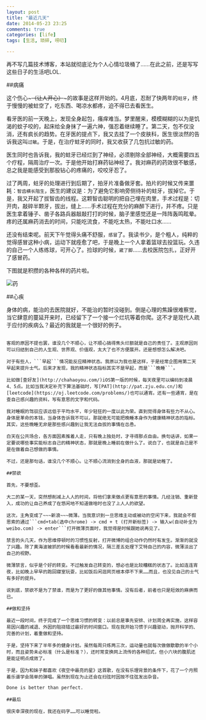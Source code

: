 ```yaml
---
layout: post
title: "最近几天"
date: 2014-05-23 23:25
comments: true
categories: [life]
tags: [生活, 琐碎, 唠叨]

---
```


再不写几篇技术博客，本站就彻底沦为个人心情垃圾桶了……在此之前，还是写写这些日子的生活吧LOL.

##病痛

这个伤心~~~（让人开心）~~~的故事是这样开始的。4月底，忍耐了快两年的```蛀牙```，终于慢慢的被蛀空了，吃东西、喝凉水都疼，迫不得已去看医生。

看牙医的前一天晚上，发现全身起包，瘙痒难当。梦里醒来，模模糊糊的以为是饥渴的蚊子咬的，起床给全身抹了一遍六神，强忍着继续睡了。第二天，包不仅没消，还有疯长的趋势。在牙医的提点下，我又去挂了一个皮肤科，医生很淡然的告诉我这叫```过敏```。于是，在治疗蛀牙的同时，我又收获了几包抗过敏的药。

医生同时也告诉我，我的蛀牙已经烂到了神经，必须剔除全部神经，大概需要四五个疗程，隔周治疗一次。于是他开始打麻药钻神经了。我对麻药的药效很不敏感，总之我是能感受到那股钻心的疼痛的，咬咬牙忍了。

<!--more-->

过了两周，蛀牙的处理进行到后期了，拍牙片准备做牙套。拍片的时候又传来噩耗：```智齿横长阻生```，医生的建议是：为了避免它影响旁侧待补的蛀牙，拔掉它。于是，我又开起了拔智齿的线程。这颗智齿聪明的把自己埋在肉里，手术过程是：切开肉，敲碎半颗牙，拔出，缝上……手术过程在充分的麻醉下进行，并不疼。只是医生拿着锤子、凿子各路兵器敲敲打打的时候，脑子里感觉还是一阵阵轰鸣眩晕。疼的还属麻药消去的时间，只能吃流食，不能吃太热，不能吐口水……

还没有结束呢。前天下午觉得头痛不舒服，```感冒```了。我读书少，是个粗人，纯粹的觉得感冒这种小病，运动下就痊愈了吧，于是晚上一个人拿着篮球去投篮玩。久违的自己一个人练练球，可开心了。捡球的时候，```崴了脚```……去校医院包扎，正好开了感冒药。

下图就是积攒的各种各样的药片啦。

![药](http://biaobiaoqi.u.qiniudn.com/2014-05-22%2021.49.04.jpg?imageView/2/w/800/h/800)

##心疾

身体的病，能治的去医院就好，不能治的暂时没碰到。倒是心理的焦躁很难察觉，当它肆意的蔓延开来时，已经留下了一个接一个烂坑等着你爬。这不才是现代人疏于应付的疾病么？最近的我就是一个很好的例子。

~~~简单的讲，有时候觉得除了实验室的活儿，其他的事情我都还蛮感兴趣的。~~~

客观的原因不提也罢，谁没几个不顺心，让不顺心搞得焦头烂额就是自己的责任了。主观原因则可以归结到自己的人生观、世界观、价值观，太大了也不方便展开。还是想想怎么解决吧。

对于有些人，```早起```情况能反应精神状态。我原以为我也是这样，于是经常企图用第二天早起来提升士气。后来才发现，我的精神状态指标其实不是早起，而是```晚睡```。

比如做[查好友](http://chahaoyou.com/)iOS第一版的时候，每天夜里可以编码到凌晨4、5点。比如当我决定补充下算法基础时，写[PAT](http://pat.zju.edu.cn/)和[leetcode](https://oj.leetcode.com/problems/)也可以通宵。还有一些通宵，是在查自己感兴趣的资料，写有意思的文字和代码。

我对睡眠的驾驭应该远低于平均水平，年少轻狂的一度以此为荣。直到觉得身体有些力不从心。身体是革命的本钱，当身体告诉我不可以，那就绝无可能把晚睡本身作为健康精神状态的指标。其实，这些晚睡无非是那些感兴趣到让我无法自拔的事情在怂恿。

白天在公共场合，各方面因素推着人走，只有晚上独处时，才寻得那点自由。换句话讲，如果一定要说哪些事实能标志自己的精神状态，那就是晚上睡前在做什么了。说白了，也就是自己是不是在做着自己想做的事情。

不过，还是那句话，谁没几个不顺心。让不顺心流淌到全身的血液，那就是幼稚了。

##禁欲

首先，不要想歪。

大二的某一天，突然想削减上人人的时间，将他们拿来做点更有意思的事情。几经注销、重新登入，成功的让自己养成了在悠闲地不知道做啥时也没了上人人的欲望。

这次，主角变成了~~~新浪~~~微薄。当我意识到一旦思维主动或被动的空闲下来，我就会不假思索的通过```cmd+tab(选中chrome) -> cmd + t (打开新标签) -> 输入w(自动补全为weibo.com) -> enter```打开微薄页面时，我觉得是时候跟她说再见了。

禁言的头几天，作为思维停顿时的习惯性反射，打开微博的组合动作仍然时有发生。渐渐的就没了兴趣。除了黄海波被抓的时候看看最新的情况，隔三差五处理下艾特自己的内容，微薄淡出了自己的视野。

微薄禁言，似乎是个好的转变。不过触发自己转变的，想必也是比较糟糕的状态了。比如连连宵夜，比如晚上早早的跑回寝室玩耍，比如饭后闲逛网页根本停不下来……而且，也没见自己的士气有多好的提升。

说到底，禁欲不是为了禁谁，而是为了更好的做其他事情。没有后者，前者也只是短效的麻痹而已。

##做和坚持

最近一段时间，终于完成了一个思维习惯的转变：以前总是事先安排、计划周全再实施，这样容易因兴趣的减退、外因的阻挠错过最好的时间窗口。现在我开始习惯于兴趣驱动，抛开科学的、完善的计划，着重做和坚持。

于是，坚持下来了半年多的健身计划。虽然每周只练两三次，运动量也就每次做做歇歇的半个小时，而且姿势未必标准（什么是标准？），还时常变换网上流传的各种招式，但小六块的腹肌还是能证明点成效了。

于是，因为和妹子都喜欢《夜空中最亮的星》这首歌，在没有乐理背景的条件下，花了一个月照着乐谱学会简单的弹唱。虽然到现在为止还会在扫弦时因按不住弦发出杂音。

Done is better than perfect. 

##最后

很庆幸深夜的现在，我还在码字……可以睡觉啦。
